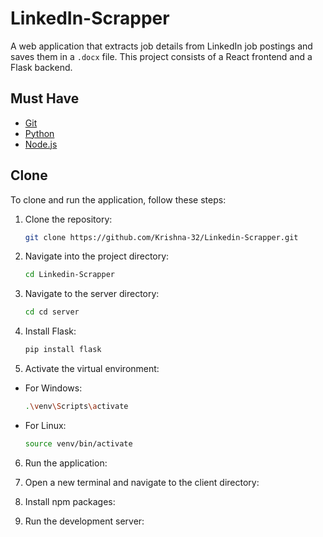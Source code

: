# LinkedIn-Scrapper

A web application that extracts job details from LinkedIn job postings and saves them in a `.docx` file. This project consists of a React frontend and a Flask backend.

## Must Have
- [Git](https://git-scm.com/downloads)
- [Python](https://www.python.org/downloads/)
- [Node.js](https://nodejs.org/en/download/)

## Clone
To clone and run the application, follow these steps:

1. Clone the repository:
   ```bash
   git clone https://github.com/Krishna-32/Linkedin-Scrapper.git

2. Navigate into the project directory:
   ```bash
   cd Linkedin-Scrapper

3. Navigate to the server directory:
   ```bash
   cd cd server
   
4. Install Flask:
   ```bash
   pip install flask
   
5. Activate the virtual environment:
- For Windows:
   ```bash
   .\venv\Scripts\activate

- For Linux:
   ```bash
   source venv/bin/activate

6. Run the application:

7. Open a new terminal and navigate to the client directory:

8. Install npm packages:

9. Run the development server:
